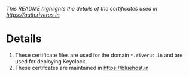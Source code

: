 
_This README highlights the details of the certificates used in https://auth.riverus.in_

# Details
1. These certificate files are used for the domain `*.riverus.in` and are used for deploying Keyclock.
2. These certifcates are maintained in https://bluehost.in
